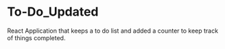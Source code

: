 # To-Do_Updated
React Application that keeps a to do list and added a counter to keep track of things completed.

